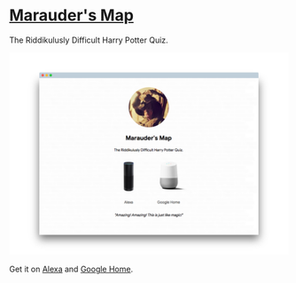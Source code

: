 # [Marauder's Map](https://maraudersmap.oliviachang.me)

The Riddikulusly Difficult Harry Potter Quiz.

<a href="https://maraudersmap.oliviachang.me">
	<img src="/demo.png">
</a>

Get it on [Alexa](https://www.amazon.com/gp/product/B07F6X965Q?ie=UTF8&ref-suffix=ss_rw) and [Google Home](https://assistant.google.com/services/a/uid/00000000fe1a88bc?hl=en&source=web).